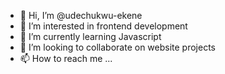 - 👋 Hi, I’m @udechukwu-ekene
- 👀 I’m interested in frontend development
- 🌱 I’m currently learning Javascript
- 💞️ I’m looking to collaborate on website projects
- 📫 How to reach me ...

<!---
udechukwu-ekene/udechukwu-ekene is a ✨ special ✨ repository because its `README.md` (this file) appears on your GitHub profile.
You can click the Preview link to take a look at your changes.
--->
